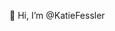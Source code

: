 👋 Hi, I’m @KatieFessler

<!---
KatieFessler/KatieFessler is a ✨ special ✨ repository because its `README.md` (this file) appears on your GitHub profile.
You can click the Preview link to take a look at your changes.
--->


